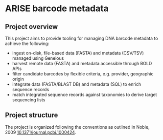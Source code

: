 # ARISE barcode metadata

## Project overview

This project aims to provide tooling for managing DNA barcode metadata to achieve
the following:

- ingest on-disk, file-based data (FASTA) and metadata (CSV/TSV) managed using Geneious
- harvest remote data (FASTA) and metadata accessible through BOLD APIs
- filter candidate barcodes by flexible criteria, e.g. provider, geographic origin
- integrate data (FASTA/BLAST DB) and metadata (SQL) to enrich sequence records
- match integrated sequence records against taxonomies to derive target sequencing lists

## Project structure

The project is organized following the conventions as outlined in Noble, 2009
[10.1371/journal.pcbi.1000424](https://doi.org/10.1371/journal.pcbi.1000424).
